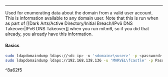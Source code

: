-- -
Used for enumerating data about the domain from a valid user account. This is information available to any domain user. Note that this is run when as part of [[Dark Arts/Active Directory/Initial Breach/IPv6 DNS Takeover|IPv6 DNS Takeover]] when you run mitm6, so if you did that already, you already have this information. 
#### Basics
```bash
sudo ldapdomaindump ldaps://<dc ip> -u '<domain>\<user>' -p <password>
sudo ldapdomaindump ldaps://192.168.138.136 -u 'MARVEL\fcastle' -p Password1
```

^8a62f5
